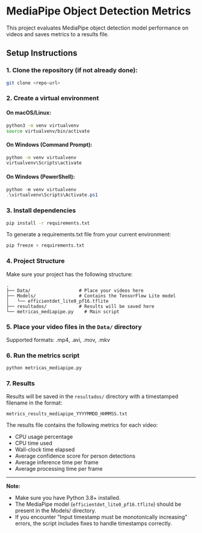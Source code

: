 # MediaPipe Object Detection Metrics

This project evaluates MediaPipe object detection model performance on videos and saves metrics to a results file.

## Setup Instructions

### 1. Clone the repository (if not already done):
```bash
git clone <repo-url>
```

### 2. Create a virtual environment
#### On **macOS/Linux**:
```bash
python3 -m venv virtualvenv
source virtualvenv/bin/activate
```

#### On **Windows** (Command Prompt):
```bat
python -m venv virtualvenv
virtualvenv\Scripts\activate
```

#### On **Windows** (PowerShell):
```powershell
python -m venv virtualvenv
.\virtualvenv\Scripts\Activate.ps1
```

### 3. Install dependencies
```bash
pip install -r requirements.txt
```

To generate a requirements.txt file from your current environment:
```bash
pip freeze > requirements.txt
```

### 4. Project Structure
Make sure your project has the following structure:
```
.
├── Data/                  # Place your videos here
├── Models/                # Contains the TensorFlow Lite model
│   └── efficientdet_lite0_pf16.tflite
├── resultados/            # Results will be saved here
└── metricas_mediapipe.py    # Main script
```

### 5. Place your video files in the `Data/` directory
Supported formats: .mp4, .avi, .mov, .mkv

### 6. Run the metrics script
```bash
python metricas_mediapipe.py
```

### 7. Results
Results will be saved in the `resultados/` directory with a timestamped filename in the format:
```
metrics_results_mediapipe_YYYYMMDD_HHMMSS.txt
```

The results file contains the following metrics for each video:
- CPU usage percentage
- CPU time used
- Wall-clock time elapsed
- Average confidence score for person detections
- Average inference time per frame
- Average processing time per frame

---

**Note:**
- Make sure you have Python 3.8+ installed.
- The MediaPipe model (`efficientdet_lite0_pf16.tflite`) should be present in the Models/ directory.
- If you encounter "Input timestamp must be monotonically increasing" errors, the script includes fixes to handle timestamps correctly.
